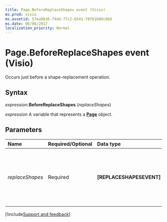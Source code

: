 ```yaml
---
title: Page.BeforeReplaceShapes event (Visio)
ms.prod: visio
ms.assetid: 57ea9836-74dd-77c2-6541-f8f61b89c0b6
ms.date: 06/08/2017
localization_priority: Normal
---
```



# Page.BeforeReplaceShapes event (Visio)

Occurs just before a shape-replacement operation.


## Syntax

_expression_.**BeforeReplaceShapes** (_replaceShapes_)

_expression_ A variable that represents a **[Page](Visio.Page.md)** object.


## Parameters

|Name|Required/Optional|Data type|Description|
|:-----|:-----|:-----|:-----|
| _replaceShapes_|Required|**[REPLACESHAPESEVENT]**|An object whose properties return information about the shape-replacement operation.|



[!include[Support and feedback](~/includes/feedback-boilerplate.md)]